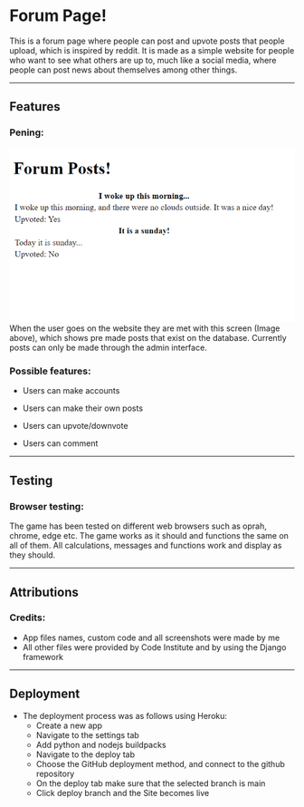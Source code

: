 # Forum Page!

This is a forum page where people can post and upvote posts that people upload, which is inspired by reddit. It is made as a simple website for people who want to see what others are up to, much like a social media, where people can post news about themselves among other things.

----------

## Features

### Pening:
![Image of the home page](assets/screenshots/Home%20page.png)  
When the user goes on the website they are met with this screen (Image above), which shows pre made posts that exist on the database. Currently posts can only be made through the admin interface.

### Possible features:

* Users can make accounts

* Users can make their own posts

* Users can upvote/downvote

* Users can comment

----------

## Testing

### Browser testing:

The game has been tested on different web browsers such as oprah, chrome, edge etc. The game works as it should and functions the same on all of them. All calculations, messages and functions work and display as they should.

----------

## Attributions

### Credits:

* App files names, custom code and all screenshots were made by me
* All other files were provided by Code Institute and by using the Django framework

----------

## Deployment

* The deployment process was as follows using Heroku:
  * Create a new app
  * Navigate to the settings tab
  * Add python and nodejs buildpacks
  * Navigate to the deploy tab
  * Choose the GitHub deployment method, and connect to the github repository
  * On the deploy tab make sure that the selected branch is main
  * Click deploy branch and the Site becomes live